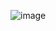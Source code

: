 ![image](https://user-images.githubusercontent.com/112494911/194790442-c085577a-d384-497e-8f52-f1819bccecd9.png)
